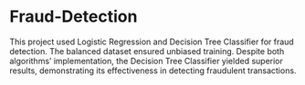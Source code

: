 # Fraud-Detection
This project used Logistic Regression and Decision Tree Classifier for fraud detection. The balanced dataset ensured unbiased training. Despite both algorithms’ implementation, the Decision Tree Classifier yielded superior results, demonstrating its effectiveness in detecting fraudulent transactions.
